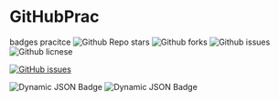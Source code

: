 # GitHubPrac

badges pracitce
![Github Repo stars](https://img.shields.io/github/stars/keillam/GitHubPrac?style=social)
![Github forks](https://img.shields.io/github/forks/keillam/GitHubPrac?style=social)
![Github issues](https://img.shields.io/github/issues/keillam/GitHubPrac)
![Github licnese](https://img.shields.io/github/license/keillam/GitHubPrac)

<a href="https://github.com/keillam/GitHubPrac/issues"><img alt="GitHub issues" src="https://img.shields.io/github/issues/keillam/GitHubPrac?style=plastic"></a>

<img alt="Dynamic JSON Badge" src="https://img.shields.io/badge/dynamic/json?url=https%3A%2F%2Fraw.githubusercontent.com%2Fkeillam%2FGitHubPrac%2Frefs%2Fheads%2Fmain%2Fbadgeprac.json&query=version">

<img alt="Dynamic JSON Badge" src="https://img.shields.io/badge/dynamic/json?rul=https://raw.githubusercontent.com/keillam/GitHubPrac/refs/heads/main/badgeprac.json&query=version&label=keillam">
